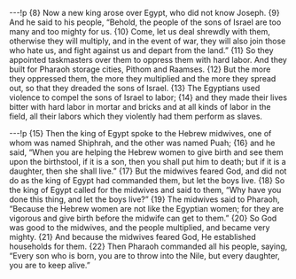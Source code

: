 ---!p
{8} Now a new king arose over Egypt, who did not know Joseph. {9} And he said to his people, “Behold, the people of the sons of Israel are too many and too mighty for us. {10} Come, let us deal shrewdly with them, otherwise they will multiply, and in the event of war, they will also join those who hate us, and fight against us and depart from the land.” {11} So they appointed taskmasters over them to oppress them with hard labor. And they built for Pharaoh storage cities, Pithom and Raamses. {12} But the more they oppressed them, the more they multiplied and the more they spread out, so that they dreaded the sons of Israel. {13} The Egyptians used violence to compel the sons of Israel to labor; {14} and they made their lives bitter with hard labor in mortar and bricks and at all kinds of labor in the field, all their labors which they violently had them perform as slaves.

---!p
{15} Then the king of Egypt spoke to the Hebrew midwives, one of whom was named Shiphrah, and the other was named Puah; {16} and he said, “When you are helping the Hebrew women to give birth and see them upon the birthstool, if it is a son, then you shall put him to death; but if it is a daughter, then she shall live.” {17} But the midwives feared God, and did not do as the king of Egypt had commanded them, but let the boys live. {18} So the king of Egypt called for the midwives and said to them, “Why have you done this thing, and let the boys live?” {19} The midwives said to Pharaoh, “Because the Hebrew women are not like the Egyptian women; for they are vigorous and give birth before the midwife can get to them.” {20} So God was good to the midwives, and the people multiplied, and became very mighty. {21} And because the midwives feared God, He established households for them. {22} Then Pharaoh commanded all his people, saying, “Every son who is born, you are to throw into the Nile, but every daughter, you are to keep alive.”